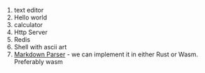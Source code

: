 1. text editor
2. Hello world
3. calculator
4. Http Server
5. Redis
6. Shell with ascii art
7. [Markdown Parser](https://docs.wasmtime.dev/examples-markdown.html) - we can implement it in either Rust or Wasm. Preferably wasm 